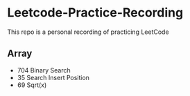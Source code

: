 # Leetcode-Practice-Recording
This repo is a personal recording of practicing LeetCode
## Array
* 704 Binary Search
* 35 Search Insert Position
* 69 Sqrt(x)
